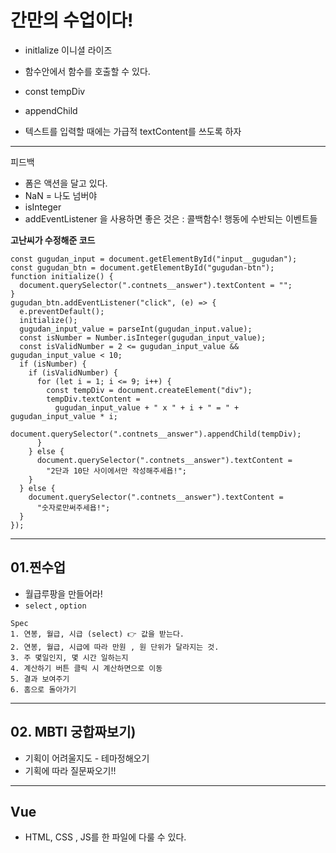 # 간만의 수업이다!

- initlalize 이니셜 라이즈
- 함수안에서 함수를 호출할 수 있다.
- const tempDiv
- appendChild

- 텍스트를 입력할 때에는 가급적 textContent를 쓰도록 하자

---

피드백

- 폼은 액션을 달고 있다.
- NaN = 나도 넘버야
- isInteger
- addEventListener 을 사용하면 좋은 것은 : 콜백함수!
  행동에 수반되는 이벤트들

**고난씨가 수정해준 코드**

```
const gugudan_input = document.getElementById("input__gugudan");
const gugudan_btn = document.getElementById("gugudan-btn");
function initialize() {
  document.querySelector(".contnets__answer").textContent = "";
}
gugudan_btn.addEventListener("click", (e) => {
  e.preventDefault();
  initialize();
  gugudan_input_value = parseInt(gugudan_input.value);
  const isNumber = Number.isInteger(gugudan_input_value);
  const isValidNumber = 2 <= gugudan_input_value && gugudan_input_value < 10;
  if (isNumber) {
    if (isValidNumber) {
      for (let i = 1; i <= 9; i++) {
        const tempDiv = document.createElement("div");
        tempDiv.textContent =
          gugudan_input_value + " x " + i + " = " + gugudan_input_value * i;
        document.querySelector(".contnets__answer").appendChild(tempDiv);
      }
    } else {
      document.querySelector(".contnets__answer").textContent =
        "2단과 10단 사이에서만 작성해주세욥!";
    }
  } else {
    document.querySelector(".contnets__answer").textContent =
      "숫자로만써주세욥!";
  }
});
```

---

## 01.찐수업

- 월급루팡을 만들어라!
- `select` , `option`

```
Spec
1. 연봉, 월급, 시급 (select) 👉 값을 받는다.
2. 연봉, 월급, 시급에 따라 만원 , 원 단위가 달라지는 것.
3. 주 몇일인지, 몇 시간 일하는지
4. 계산하기 버튼 클릭 시 계산하면으로 이동
5. 결과 보여주기
6. 홈으로 돌아가기

```

---

## 02. MBTI 궁합짜보기)

- 기획이 어려울지도 - 테마정해오기
- 기획에 따라 질문짜오기!!

---

## Vue

- HTML, CSS , JS를 한 파일에 다룰 수 있다.
